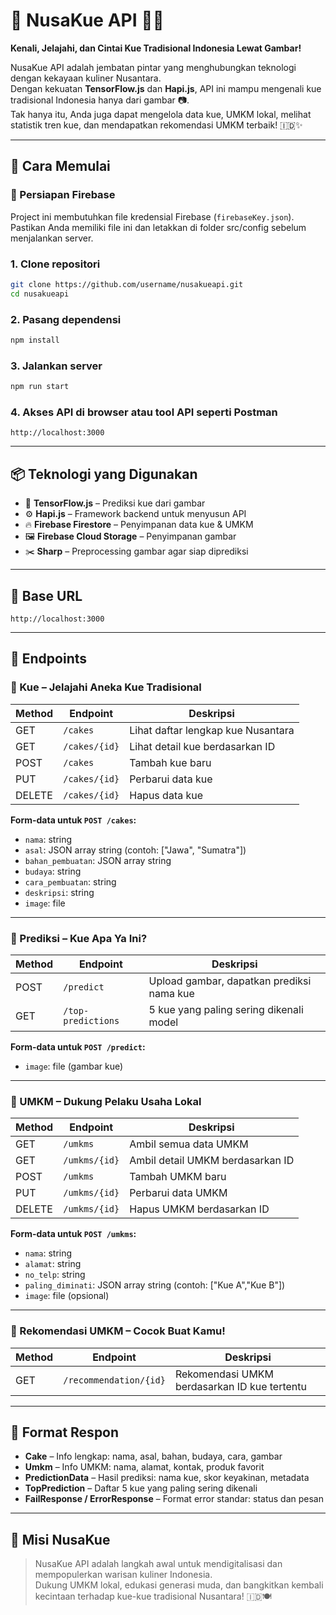 # 🌟 NusaKue API 🍰🏪  
**Kenali, Jelajahi, dan Cintai Kue Tradisional Indonesia Lewat Gambar!**

NusaKue API adalah jembatan pintar yang menghubungkan teknologi dengan kekayaan kuliner Nusantara.  
Dengan kekuatan **TensorFlow.js** dan **Hapi.js**, API ini mampu mengenali kue tradisional Indonesia hanya dari gambar 📷.  
Tak hanya itu, Anda juga dapat mengelola data kue, UMKM lokal, melihat statistik tren kue, dan mendapatkan rekomendasi UMKM terbaik! 🇮🇩✨

---

## 🚀 Cara Memulai

### 🔑 Persiapan Firebase
Project ini membutuhkan file kredensial Firebase (`firebaseKey.json`).  
Pastikan Anda memiliki file ini dan letakkan di folder src/config sebelum menjalankan server.



### 1. Clone repositori
```bash
git clone https://github.com/username/nusakueapi.git
cd nusakueapi
```

### 2. Pasang dependensi
```bash
npm install
```

### 3. Jalankan server
```bash
npm run start
```

### 4. Akses API di browser atau tool API seperti Postman
```
http://localhost:3000
```

---

## 📦 Teknologi yang Digunakan

- 🧠 **TensorFlow.js** – Prediksi kue dari gambar
- ⚙️ **Hapi.js** – Framework backend untuk menyusun API
- 🔥 **Firebase Firestore** – Penyimpanan data kue & UMKM
- 🖼️ **Firebase Cloud Storage** – Penyimpanan gambar
- ✂️ **Sharp** – Preprocessing gambar agar siap diprediksi

---

## 🔗 Base URL
```
http://localhost:3000
```

---

## 📌 Endpoints

### 🍰 Kue – Jelajahi Aneka Kue Tradisional
| Method | Endpoint       | Deskripsi                                      |
|--------|----------------|-----------------------------------------------|
| GET    | `/cakes`       | Lihat daftar lengkap kue Nusantara            |
| GET    | `/cakes/{id}`  | Lihat detail kue berdasarkan ID               |
| POST   | `/cakes`       | Tambah kue baru                               |
| PUT    | `/cakes/{id}`  | Perbarui data kue                             |
| DELETE | `/cakes/{id}`  | Hapus data kue                                |

**Form-data untuk `POST /cakes`:**
- `nama`: string
- `asal`: JSON array string (contoh: ["Jawa", "Sumatra"])
- `bahan_pembuatan`: JSON array string
- `budaya`: string
- `cara_pembuatan`: string
- `deskripsi`: string
- `image`: file

---

### 🤖 Prediksi – Kue Apa Ya Ini?
| Method | Endpoint           | Deskripsi                                   |
|--------|--------------------|---------------------------------------------|
| POST   | `/predict`         | Upload gambar, dapatkan prediksi nama kue   |
| GET    | `/top-predictions` | 5 kue yang paling sering dikenali model     |

**Form-data untuk `POST /predict`:**
- `image`: file (gambar kue)

---

### 🏪 UMKM – Dukung Pelaku Usaha Lokal
| Method | Endpoint       | Deskripsi                                      |
|--------|----------------|-----------------------------------------------|
| GET    | `/umkms`       | Ambil semua data UMKM                         |
| GET    | `/umkms/{id}`  | Ambil detail UMKM berdasarkan ID              |
| POST   | `/umkms`       | Tambah UMKM baru                              |
| PUT    | `/umkms/{id}`  | Perbarui data UMKM                            |
| DELETE | `/umkms/{id}`  | Hapus UMKM berdasarkan ID                     |

**Form-data untuk `POST /umkms`:**
- `nama`: string
- `alamat`: string
- `no_telp`: string
- `paling_diminati`: JSON array string (contoh: ["Kue A","Kue B"])
- `image`: file (opsional)

---

### 🎯 Rekomendasi UMKM – Cocok Buat Kamu!
| Method | Endpoint                | Deskripsi                                      |
|--------|-------------------------|-----------------------------------------------|
| GET    | `/recommendation/{id}`  | Rekomendasi UMKM berdasarkan ID kue tertentu  |

---

## 📄 Format Respon

- **Cake** – Info lengkap: nama, asal, bahan, budaya, cara, gambar
- **Umkm** – Info UMKM: nama, alamat, kontak, produk favorit
- **PredictionData** – Hasil prediksi: nama kue, skor keyakinan, metadata
- **TopPrediction** – Daftar 5 kue yang paling sering dikenali
- **FailResponse / ErrorResponse** – Format error standar: status dan pesan

---

## 🎉 Misi NusaKue
> NusaKue API adalah langkah awal untuk mendigitalisasi dan mempopulerkan warisan kuliner Indonesia.  
Dukung UMKM lokal, edukasi generasi muda, dan bangkitkan kembali kecintaan terhadap kue-kue tradisional Nusantara! 🇮🇩🍽️
